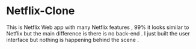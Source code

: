 # Netflix-Clone
This is Netflix Web app with many Netflix features ,  99% it looks similar to Netflix  but the main difference is there is no back-end . I just built the user interface but nothing is happening behind the scene . 
